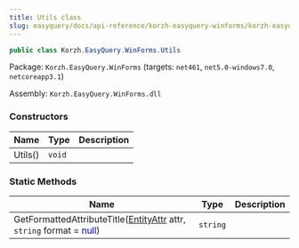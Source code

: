 ```yaml
---
title: Utils class
slug: easyquery/docs/api-reference/korzh-easyquery-winforms/korzh-easyquery-winforms-namespace/utils-class
---
```



```csharp
public class Korzh.EasyQuery.WinForms.Utils

```
Package: `Korzh.EasyQuery.WinForms` (targets: `net461`, `net5.0-windows7.0`, `netcoreapp3.1`)

Assembly: `Korzh.EasyQuery.WinForms.dll`

### Constructors

| Name | Type | Description | 
| --- | --- | --- | 
| Utils() | `void` |  | 


### Static Methods

| Name | Type | Description | 
| --- | --- | --- | 
| GetFormattedAttributeTitle([EntityAttr](/api-reference/korzh-easyquery/korzh-easyquery-namespace/entityattr-class) attr, `string` format = <span style='color: blue'>null</span>) | `string` |  |